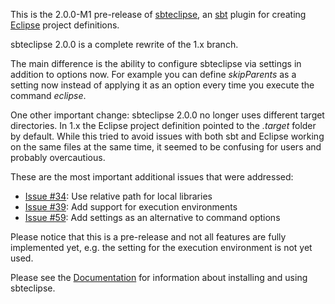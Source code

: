This is the 2.0.0-M1 pre-release of [sbteclipse](https://github.com/typesafehub/sbteclipse/), an [sbt](https://github.com/harrah/xsbt/) plugin for creating [Eclipse](http://www.eclipse.org/) project definitions.

sbteclipse 2.0.0 is a complete rewrite of the 1.x branch. 

The main difference is the ability to configure sbteclipse via settings in addition to options now. For example you can define _skipParents_ as a setting now instead of applying it as an option every time you execute the command _eclipse_. 

One other important change: sbteclipse 2.0.0 no longer uses different target directories. In 1.x the Eclipse project definition pointed to the _.target_ folder by default. While this tried to avoid issues with both sbt and Eclipse working on the same files at the same time, it seemed to be confusing for users and probably overcautious.

These are the most important additional issues that were addressed:

* [Issue #34](https://github.com/typesafehub/sbteclipse/issues/34): Use relative path for local libraries
* [Issue #39](https://github.com/typesafehub/sbteclipse/issues/39): Add support for execution environments
* [Issue #59](https://github.com/typesafehub/sbteclipse/issues/56): Add settings as an alternative to command options

Please notice that this is a pre-release and not all features are fully implemented yet, e.g. the setting for the execution environment is not yet used.

Please see the [Documentation](http://github.com/typesafehub/sbteclipse/wiki/) for information about installing and using sbteclipse.
